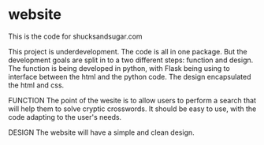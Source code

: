 # website

This is the code for shucksandsugar.com

This project is underdevelopment. The code is all in one package.
But the development goals are split in to a two different steps: function and design.
The function is being developed in python, with Flask being using to interface between the html and the python code.
The design encapsulated the html and css.


FUNCTION
The point of the wesite is to allow users to perform a search that will help them to solve cryptic crosswords.
It should be easy to use, with the code adapting to the user's needs.

DESIGN
The website will have a simple and clean design.
